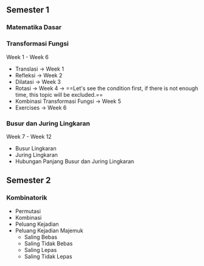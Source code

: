 ## Semester 1
### Matematika Dasar
### Transformasi Fungsi
Week 1 - Week 6
- Translasi -> Week 1
- Refleksi -> Week 2
- Dilatasi -> Week 3
- Rotasi -> Week 4 -> ==Let's see the condition first, if there is not enough time, this topic will be excluded.==
- Kombinasi Transformasi Fungsi -> Week 5
- Exercises -> Week 6
### Busur dan Juring Lingkaran
Week 7 - Week 12
- Busur Lingkaran
- Juring Lingkaran
- Hubungan Panjang Busur dan Juring Lingkaran
## Semester 2
### Kombinatorik
- Permutasi
- Kombinasi
- Peluang Kejadian
- Peluang Kejadian Majemuk
	- Saling Bebas
	- Saling Tidak Bebas
	- Saling Lepas
	- Saling Tidak Lepas